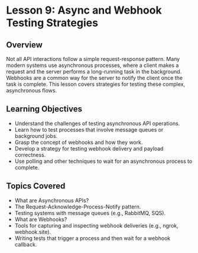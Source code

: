 # Lesson 9: Async and Webhook Testing Strategies

## Overview

Not all API interactions follow a simple request-response pattern. Many modern systems use asynchronous processes, where a client makes a request and the server performs a long-running task in the background. Webhooks are a common way for the server to notify the client once the task is complete. This lesson covers strategies for testing these complex, asynchronous flows.

## Learning Objectives

- Understand the challenges of testing asynchronous API operations.
- Learn how to test processes that involve message queues or background jobs.
- Grasp the concept of webhooks and how they work.
- Develop a strategy for testing webhook delivery and payload correctness.
- Use polling and other techniques to wait for an asynchronous process to complete.

## Topics Covered

- What are Asynchronous APIs?
- The Request-Acknowledge-Process-Notify pattern.
- Testing systems with message queues (e.g., RabbitMQ, SQS).
- What are Webhooks?
- Tools for capturing and inspecting webhook deliveries (e.g., ngrok, webhook.site).
- Writing tests that trigger a process and then wait for a webhook callback.